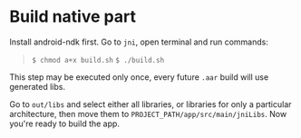 # Build native part
Install android-ndk first.
Go to `jni`, open terminal and run commands:
>
> `$ chmod a+x build.sh`
> `$ ./build.sh`
>
This step may be executed only once, every future `.aar` build will use generated libs.

Go to `out/libs` and select either all libraries, or libraries for only a particular architecture, then move them to `PROJECT_PATH/app/src/main/jniLibs`.
Now you're ready to build the app.
